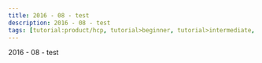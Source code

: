 ```yaml
---
title: 2016 - 08 - test
description: 2016 - 08 - test
tags: [tutorial:product/hcp, tutorial>beginner, tutorial>intermediate, tutorial>advanced, tutorial:product/mobile, tutorial:interest/gettingstarted]
---
```

2016 - 08 - test
